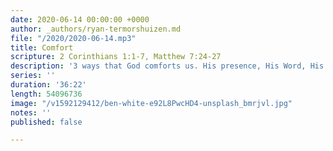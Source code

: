 ```yaml
---
date: 2020-06-14 00:00:00 +0000
author: _authors/ryan-termorshuizen.md
file: "/2020/2020-06-14.mp3"
title: Comfort
scripture: 2 Corinthians 1:1-7, Matthew 7:24-27
description: '3 ways that God comforts us. His presence, His Word, His people. '
series: ''
duration: '36:22'
length: 54096736
image: "/v1592129412/ben-white-e92L8PwcHD4-unsplash_bmrjvl.jpg"
notes: ''
published: false

---
```

